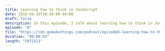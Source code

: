 ```yaml
---
title: Learning how to think in JavaScript
date: 2018-04-16T10:30:00-04:00
draft: false
description: In this episode, I talk about learning how to think in JavaScript. I'll explore the benefits of working on lots of projects, the challenges, and a new program I'm offering to help make it easier. Visit https://vanillajsacademy.com to learn more.
episode: "8"
file: "https://cdn.gomakethings.com/podcast/episode8-learning-how-to-think-in-javascript.mp3"
duration: "00:08:03"
length: "5972311"
---
```


